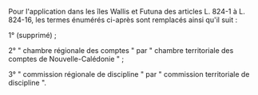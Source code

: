 Pour l'application dans les îles Wallis et Futuna des articles L. 824-1 à L. 824-16, les termes énumérés ci-après sont remplacés ainsi qu'il suit : 


  

1° (supprimé) ; 


  

2° " chambre régionale des comptes " par " chambre territoriale des comptes de Nouvelle-Calédonie " ; 


  

3° " commission régionale de discipline " par " commission territoriale de discipline ".


  
